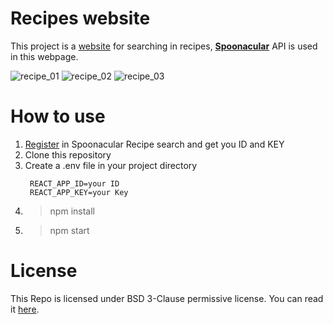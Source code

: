 # Recipes website

This project is a [website](https://milad-recipe-search-website.web.app/) for searching in recipes, [**Spoonacular**](https://spoonacular.com/) API is used in this webpage.

![recipe_01](https://user-images.githubusercontent.com/54850998/109096377-aed1fe80-7732-11eb-9a33-13255ca95a1a.png)
![recipe_02](https://user-images.githubusercontent.com/54850998/109096484-db861600-7732-11eb-8c21-eea7f72e75df.png)
![recipe_03](https://user-images.githubusercontent.com/54850998/109096530-ef317c80-7732-11eb-9a20-ef65d8d41448.png)

# How to use

1. [Register](https://spoonacular.com/food-api/console#Plan) in Spoonacular Recipe search and get you ID and KEY
1. Clone this repository
1. Create a .env file in your project directory
    ```
     REACT_APP_ID=your ID
     REACT_APP_KEY=your Key
    ```
1. > npm install
1. > npm start

# License

This Repo is licensed under BSD 3-Clause permissive license. You can read it [here](./LICENSE).
